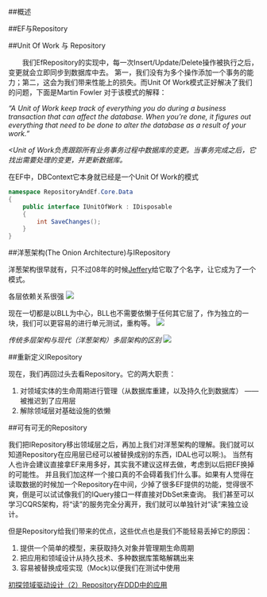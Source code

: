 ##概述


##EF与Repository


##Unit Of Work 与 Repository

　　我们EfRepository的实现中，每一次Insert/Update/Delete操作被执行之后，变更就会立即同步到数据库中去。
第一，我们没有为多个操作添加一个事务的能力；第二，这会为我们带来性能上的损失。而Unit Of Work模式正好解决了我们的问题，下面是Martin Fowler 对于该模式的解释：


*“A Unit of Work keep track of everything you do during a business transaction that can affect the database. When you’re done, it figures out everything that need to be done to alter the database as a result of your work.”*

*<Unit of Work负责跟踪所有业务事务过程中数据库的变更。当事务完成之后，它找出需要处理的变更，并更新数据库。*


在EF中，DBContext它本身就已经是一个Unit Of Work的模式

``` C#
namespace RepositoryAndEf.Core.Data
{
    public interface IUnitOfWork : IDisposable
    {
        int SaveChanges();
    }
}
```

##洋葱架构(The Onion Architecture)与IRepository

洋葱架构很早就有，只不过08年的时候[Jeffery](http://jeffreypalermo.com/blog/the-onion-architecture-part-1/)给它取了个名字，让它成为了一个模式。

各层依赖关系很强
![](http://images.cnitblog.com/blog/554526/201410/011354262222248.png)


现在一切都是以BLL为中心，BLL也不需要依懒于任何其它层了，作为独立的一块，我们可以更容易的进行单元测试，重构等。
![](http://images.cnitblog.com/blog/554526/201410/011426200348027.png)

*传统多层架构与现代（洋葱架构）多层架构的区别*
![](http://images.cnitblog.com/blog/554526/201410/011450428003845.png)


##重新定义IRepository 

现在，我们再回过头去看Repository。它的两大职责：

1. 对领域实体的生命周期进行管理（从数据库重建，以及持久化到数据库）  ——被推迟到了应用层
2. 解除领域层对基础设施的依懒 


##可有可无的Repository

我们把IRepository移出领域层之后，再加上我们对洋葱架构的理解。我们就可以知道Repository在应用层已经可以被替换成别的东西，IDAL也可以啊:)。
当然有人也许会建议直接拿EF来用多好，其实我不建议这样去做，考虑到以后把EF换掉的可能性。
并且我们加这样一个接口真的不会碍着我们什么事。如果有人觉得在读取数据的时候加一个Repository在中间，少掉了很多EF提供的功能，觉得很不爽，倒是可以试试像我们的IQuery接口一样直接对DbSet来查询。
我们甚至可以学习CQRS架构，将“读”的服务完全分离开，我们就可以单独针对“读”来独立设计。

但是Repository给我们带来的优点，这些优点也是我们不能轻易丢掉它的原因：

1. 提供一个简单的模型，来获取持久对象并管理期生命周期
2. 把应用和领域设计从持久技术、多种数据库策略解耦出来
3. 容易被替换成哑实现（Mock)以便我们在测试中使用



[初探领域驱动设计（2）Repository在DDD中的应用](http://www.cnblogs.com/jesse2013/p/ddd-repository.html)
